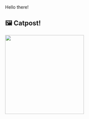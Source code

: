 Hello there!



## 🖼️ Catpost!

<sub>
    <img src="https://cdn2.thecatapi.com/images/alh.jpg" height="256">
</sub>

